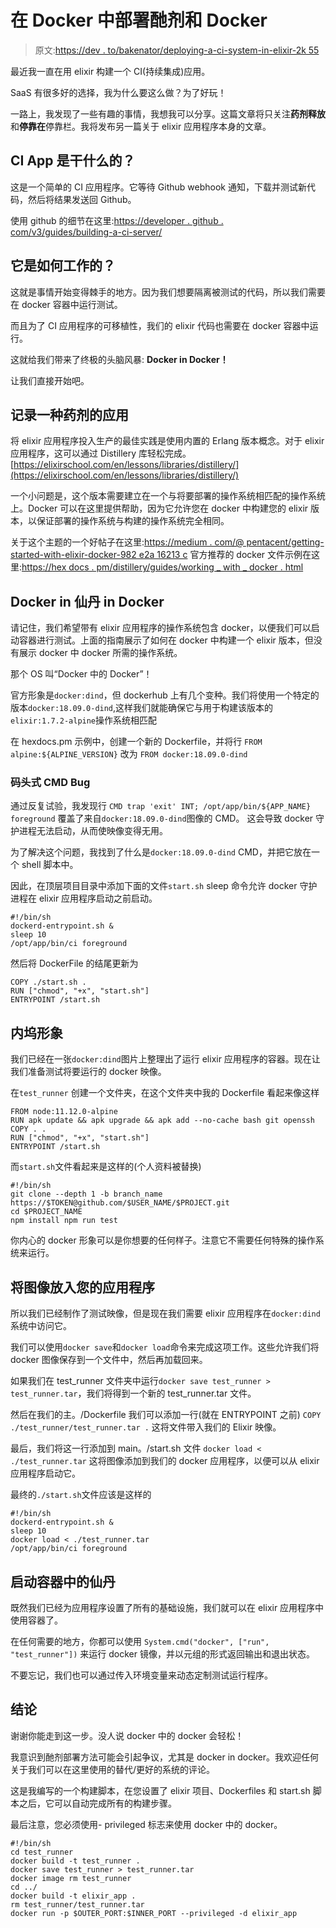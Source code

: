 # 在 Docker 中部署酏剂和 Docker

> 原文:[https://dev . to/bakenator/deploying-a-ci-system-in-elixir-2k 55](https://dev.to/bakenator/deploying-a-ci-system-in-elixir-2k55)

最近我一直在用 elixir 构建一个 CI(持续集成)应用。

SaaS 有很多好的选择，我为什么要这么做？为了好玩！

一路上，我发现了一些有趣的事情，我想我可以分享。这篇文章将只关注**药剂释放**和**停靠在**停靠栏。我将发布另一篇关于 elixir 应用程序本身的文章。

## CI App 是干什么的？

这是一个简单的 CI 应用程序。它等待 Github webhook 通知，下载并测试新代码，然后将结果发送回 Github。

使用 github 的细节在这里:[https://developer . github . com/v3/guides/building-a-ci-server/](https://developer.github.com/v3/guides/building-a-ci-server/)

## [](#how-does-it-work)它是如何工作的？

这就是事情开始变得棘手的地方。因为我们想要隔离被测试的代码，所以我们需要在 docker 容器中运行测试。

而且为了 CI 应用程序的可移植性，我们的 elixir 代码也需要在 docker 容器中运行。

这就给我们带来了终极的头脑风暴: **Docker in Docker！**

让我们直接开始吧。

## [](#dockerizing-an-elixir-application)记录一种药剂的应用

将 elixir 应用程序投入生产的最佳实践是使用内置的 Erlang 版本概念。对于 elixir 应用程序，这可以通过 Distillery 库轻松完成。[https://elixirschool.com/en/lessons/libraries/distillery/](https://elixirschool.com/en/lessons/libraries/distillery/)

一个小问题是，这个版本需要建立在一个与将要部署的操作系统相匹配的操作系统上。Docker 可以在这里提供帮助，因为它允许您在 docker 中构建您的 elixir 版本，以保证部署的操作系统与构建的操作系统完全相同。

关于这个主题的一个好帖子在这里:[https://medium . com/@ pentacent/getting-started-with-elixir-docker-982 e2a 16213 c](https://medium.com/@pentacent/getting-started-with-elixir-docker-982e2a16213c)
官方推荐的 docker 文件示例在这里:[https://hex docs . pm/distillery/guides/working _ with _ docker . html](https://hexdocs.pm/distillery/guides/working_with_docker.html)

## [](#docker-in-elixir-in-docker)Docker in 仙丹 in Docker

请记住，我们希望带有 elixir 应用程序的操作系统包含 docker，以便我们可以启动容器进行测试。上面的指南展示了如何在 docker 中构建一个 elixir 版本，但没有展示 docker 中 docker 所需的操作系统。

那个 OS 叫“Docker 中的 Docker”！

官方形象是`docker:dind`，但 dockerhub 上有几个变种。我们将使用一个特定的版本`docker:18.09.0-dind`,这样我们就能确保它与用于构建该版本的`elixir:1.7.2-alpine`操作系统相匹配

在 hexdocs.pm 示例中，创建一个新的 Dockerfile，并将行
`FROM alpine:${ALPINE_VERSION}`
改为
`FROM docker:18.09.0-dind`

### [](#dockerfile-cmd-bug)码头式 CMD Bug

通过反复试验，我发现行
`CMD trap 'exit' INT; /opt/app/bin/${APP_NAME} foreground`
覆盖了来自`docker:18.09.0-dind`图像的 CMD。
这会导致 docker 守护进程无法启动，从而使映像变得无用。

为了解决这个问题，我找到了什么是`docker:18.09.0-dind` CMD，并把它放在一个 shell 脚本中。

因此，在顶层项目目录中添加下面的文件`start.sh`
sleep 命令允许 docker 守护进程在 elixir 应用程序启动之前启动。

```
#!/bin/sh
dockerd-entrypoint.sh & 
sleep 10
/opt/app/bin/ci foreground 
```

然后将 DockerFile 的结尾更新为

```
COPY ./start.sh .
RUN ["chmod", "+x", "start.sh"]
ENTRYPOINT /start.sh 
```

## [](#inner-docker-image)内坞形象

我们已经在一张`docker:dind`图片上整理出了运行 elixir 应用程序的容器。现在让我们准备测试将要运行的 docker 映像。

在`test_runner`
创建一个文件夹，在这个文件夹中我的 Dockerfile 看起来像这样

```
FROM node:11.12.0-alpine
RUN apk update && apk upgrade && apk add --no-cache bash git openssh
COPY . .
RUN ["chmod", "+x", "start.sh"]
ENTRYPOINT /start.sh 
```

而`start.sh`文件看起来是这样的(个人资料被替换)

```
#!/bin/sh
git clone --depth 1 -b branch_name https://$TOKEN@github.com/$USER_NAME/$PROJECT.git
cd $PROJECT_NAME
npm install npm run test 
```

你内心的 docker 形象可以是你想要的任何样子。注意它不需要任何特殊的操作系统来运行。

## [](#getting-the-image-into-your-app)将图像放入您的应用程序

所以我们已经制作了测试映像，但是现在我们需要 elixir 应用程序在`docker:dind`系统中访问它。

我们可以使用`docker save`和`docker load`命令来完成这项工作。这些允许我们将 docker 图像保存到一个文件中，然后再加载回来。

如果我们在 test_runner 文件夹中运行`docker save test_runner > test_runner.tar`，我们将得到一个新的 test_runner.tar 文件。

然后在我们的主。/Dockerfile 我们可以添加一行(就在 ENTRYPOINT 之前)
`COPY ./test_runner/test_runner.tar .`
这将文件带入我们的 Elixir 映像。

最后，我们将这一行添加到 main。/start.sh 文件
`docker load < ./test_runner.tar`
这将图像添加到我们的 docker 应用程序，以便可以从 elixir 应用程序启动它。

最终的`./start.sh`文件应该是这样的

```
#!/bin/sh
dockerd-entrypoint.sh & 
sleep 10
docker load < ./test_runner.tar
/opt/app/bin/ci foreground 
```

## [](#starting-a-container-in-elixir)启动容器中的仙丹

既然我们已经为应用程序设置了所有的基础设施，我们就可以在 elixir 应用程序中使用容器了。

在任何需要的地方，你都可以使用
`System.cmd("docker", ["run", "test_runner"])`
来运行 docker 镜像，并以元组的形式返回输出和退出状态。

不要忘记，我们也可以通过传入环境变量来动态定制测试运行程序。

## [](#conclusion)结论

谢谢你能走到这一步。没人说 docker 中的 docker 会轻松！

我意识到酏剂部署方法可能会引起争议，尤其是 docker in docker。我欢迎任何关于我们可以在这里使用的替代/更好的系统的评论。

这是我编写的一个构建脚本，在您设置了 elixir 项目、Dockerfiles 和 start.sh 脚本之后，它可以自动完成所有的构建步骤。

最后注意，您必须使用- privileged 标志来使用 docker 中的 docker。

```
#!/bin/sh
cd test_runner
docker build -t test_runner .
docker save test_runner > test_runner.tar
docker image rm test_runner
cd ../
docker build -t elixir_app .
rm test_runner/test_runner.tar
docker run -p $OUTER_PORT:$INNER_PORT --privileged -d elixir_app 
```